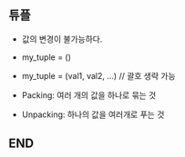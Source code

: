 ## 튜플

- 값의 변경이 불가능하다.
- my_tuple = ()
- my_tuple = (val1, val2, ...) // 괄호 생략 가능

- Packing: 여러 개의 값을 하나로 묶는 것
- Unpacking: 하나의 값을 여러개로 푸는 것

## END